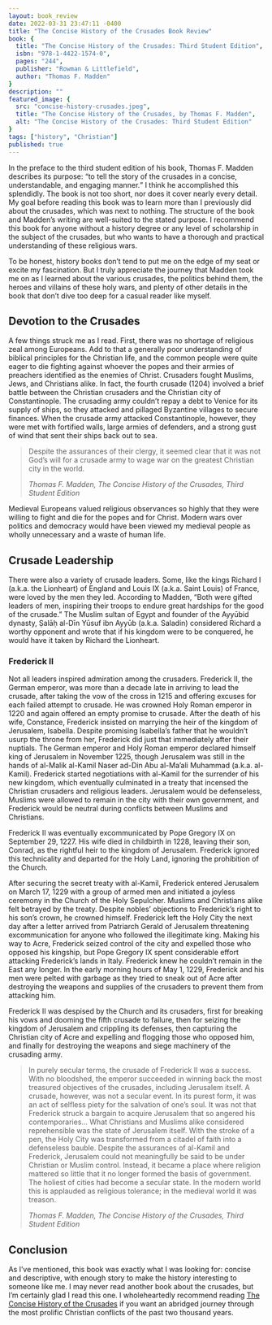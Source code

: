 ```yaml
---
layout: book_review
date: 2022-03-31 23:47:11 -0400
title: "The Concise History of the Crusades Book Review"
book: {
  title: "The Concise History of the Crusades: Third Student Edition",
  isbn: "978-1-4422-1574-0",
  pages: "244",
  publisher: "Rowman & Littlefield",
  author: "Thomas F. Madden"
}
description: ""
featured_image: {
  src: "concise-history-crusades.jpeg",
  title: "The Concise History of the Crusades, by Thomas F. Madden",
  alt: "The Concise History of the Crusades: Third Student Edition"
}
tags: ["history", "Christian"]
published: true
---
```


In the preface to the third student edition of his book, Thomas F. Madden describes its purpose: <q>to tell the story of the crusades in a concise, understandable, and engaging manner.</q> I think he accomplished this splendidly. The book is not too short, nor does it cover nearly every detail. My goal before reading this book was to learn more than I previously did about the crusades, which was next to nothing. The structure of the book and Madden’s writing are well-suited to the stated purpose. I recommend this book for anyone without a history degree or any level of scholarship in the subject of the crusades, but who wants to have a thorough and practical understanding of these religious wars.

To be honest, history books don’t tend to put me on the edge of my seat or excite my fascination. But I truly appreciate the journey that Madden took me on as I learned about the various crusades, the politics behind them, the heroes and villains of these holy wars, and plenty of other details in the book that don’t dive too deep for a casual reader like myself.

## Devotion to the Crusades

A few things struck me as I read. First, there was no shortage of religious zeal among Europeans. Add to that a generally poor understanding of biblical principles for the Christian life, and the common people were quite eager to die fighting against whoever the popes and their armies of preachers identified as the enemies of Christ. Crusaders fought Muslims, Jews, and Christians alike. In fact, the fourth crusade (1204) involved a brief battle between the Christian crusaders and the Christian city of Constantinople. The crusading army couldn’t repay a debt to Venice for its supply of ships, so they attacked and pillaged Byzantine villages to secure finances. When the crusade army attacked Constantinople, however, they were met with fortified walls, large armies of defenders, and a strong gust of wind that sent their ships back out to sea.

> Despite the assurances of their clergy, it seemed clear that it was not God’s will for a crusade army to wage war on the greatest Christian city in the world.
>
> <cite>Thomas F. Madden, The Concise History of the Crusades, Third Student Edition</cite>

Medieval Europeans valued religious observances so highly that they were willing to fight and die for the popes and for Christ. Modern wars over politics and democracy would have been viewed my medieval people as wholly unnecessary and a waste of human life.

## Crusade Leadership

There were also a variety of crusade leaders. Some, like the kings Richard I (a.k.a. the Lionheart) of England and Louis IX (a.k.a. Saint Louis) of France, were loved by the men they led. According to Madden, “Both were gifted leaders of men, inspiring their troops to endure great hardships for the good of the crusade.” The Muslim sultan of Egypt and founder of the Ayyūbid dynasty, Ṣalāḥ al-Dīn Yūsuf ibn Ayyūb (a.k.a. Saladin) considered Richard a worthy opponent and wrote that if his kingdom were to be conquered, he would have it taken by Richard the Lionheart.

### Frederick II

Not all leaders inspired admiration among the crusaders. Frederick II, the German emperor, was more than a decade late in arriving to lead the crusade, after taking the vow of the cross in 1215 and offering excuses for each failed attempt to crusade. He was crowned Holy Roman emperor in 1220 and again offered an empty promise to crusade. After the death of his wife, Constance, Frederick insisted on marrying the heir of the kingdom of Jerusalem, Isabella. Despite promising Isabella’s father that he wouldn’t usurp the throne from her, Frederick did just that immediately after their nuptials. The German emperor and Holy Roman emperor declared himself king of Jerusalem in November 1225, though Jerusalem was still in the hands of al-Malik al-Kamil Naser ad-Din Abu al-Ma’ali Muhammad (a.k.a. al-Kamil). Frederick started negotiations with al-Kamil for the surrender of his new kingdom, which eventually culminated in a treaty that incensed the Christian crusaders and religious leaders. Jerusalem would be defenseless, Muslims were allowed to remain in the city with their own government, and Frederick would be neutral during conflicts between Muslims and Christians.

Frederick II was eventually excommunicated by Pope Gregory IX on September 29, 1227. His wife died in childbirth in 1228, leaving their son, Conrad, as the rightful heir to the kingdom of Jerusalem. Frederick ignored this technicality and departed for the Holy Land, ignoring the prohibition of the Church.

After securing the secret treaty with al-Kamil, Frederick entered Jerusalem on March 17, 1229 with a group of armed men and initiated a joyless ceremony in the Church of the Holy Sepulcher. Muslims and Christians alike felt betrayed by the treaty. Despite nobles’ objections to Frederick’s right to his son’s crown, he crowned himself. Frederick left the Holy City the next day after a letter arrived from Patriarch Gerald of Jerusalem threatening excommunication for anyone who followed the illegitimate king. Making his way to Acre, Frederick seized control of the city and expelled those who opposed his kingship, but Pope Gregory IX spent considerable effort attacking Frederick’s lands in Italy. Frederick knew he couldn’t remain in the East any longer. In the early morning hours of May 1, 1229, Frederick and his men were pelted with garbage as they tried to sneak out of Acre after destroying the weapons and supplies of the crusaders to prevent them from attacking him.

Frederick II was despised by the Church and its crusaders, first for breaking his vows and dooming the fifth crusade to failure, then for seizing the kingdom of Jerusalem and crippling its defenses, then capturing the Christian city of Acre and expelling and flogging those who opposed him, and finally for destroying the weapons and siege machinery of the crusading army.

> In purely secular terms, the crusade of Frederick II was a success. With no bloodshed, the emperor succeeded in winning back the most treasured objectives of the crusades, including Jerusalem itself. A crusade, however, was not a secular event. In its purest form, it was an act of selfless piety for the salvation of one’s soul. It was not that Frederick struck a bargain to acquire Jerusalem that so angered his contemporaries… What Christians and Muslims alike considered reprehensible was the state of Jerusalem itself. With the stroke of a pen, the Holy City was transformed from a citadel of faith into a defenseless bauble. Despite the assurances of al-Kamil and Frederick, Jerusalem could not meaningfully be said to be under Christian or Muslim control. Instead, it became a place where religion mattered so little that it no longer formed the basis of government. The holiest of cities had become a secular state. In the modern world this is applauded as religious tolerance; in the medieval world it was treason.
>
> <cite>Thomas F. Madden, The Concise History of the Crusades, Third Student Edition</cite>

## Conclusion

As I’ve mentioned, this book was exactly what I was looking for: concise and descriptive, with enough story to make the history interesting to someone like me. I may never read another book about the crusades, but I’m certainly glad I read this one. I wholeheartedly recommend reading <a href="https://www.amazon.com/Concise-History-Crusades-Critical-International/dp/1442215755" class="italic" target="_blank">The Concise History of the Crusades</a> if you want an abridged journey through the most prolific Christian conflicts of the past two thousand years.